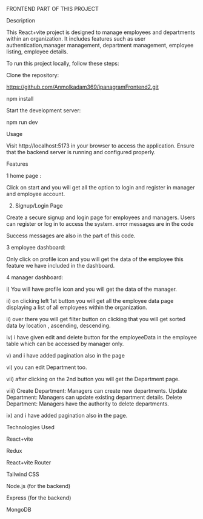 
FRONTEND PART OF THIS PROJECT


Description


This React+vite project is designed to manage employees and departments within an organization. It includes features such as user authentication,manager management,  department management, employee listing, employee details.


To run this project locally, follow these steps:

Clone the repository:

https://github.com/Anmolkadam369/ipanagramFrontend2.git

npm install


Start the development server:

npm run dev

Usage

Visit http://localhost:5173 in your browser to access the application. Ensure that the backend server is running and configured properly.

Features

1 home page : 

Click on start and you will get all the option to login and register in manager and employee account.



2. Signup/Login Page
   
Create a secure signup and login page for employees and managers. Users can register or log in to access the system.
error messages are in the code

Success messages are also in the part of this code.



3 employee dashboard:

Only click on profile icon and you will get the data of the employee this feature we have included in the dashboard.



4 manager dashboard:

i) You will have profile  icon and you will get the data of the manager.

ii) on clicking left 1st button you will get all the employee data page displaying a list of all employees within the organization.

ii) over there you will get filter button on clicking that you will get sorted data by location , ascending, descending.

iv) i have given edit and delete button for the employeeData in the employee table which can be accessed by manager only.

v) and i have added pagination also in the page

vi) you can edit Department too.

vii) after clicking on the 2nd button you will get the Department page.

viii) Create Department: Managers can create new departments.
      Update Department: Managers can update existing department details.
      Delete Department: Managers have the authority to delete departments.
      
ix)  and i have added pagination also in the page.



Technologies Used

React+vite 

Redux

React+vite Router

Tailwind CSS

Node.js (for the backend)

Express (for the backend)

MongoDB







